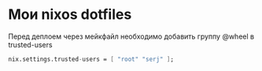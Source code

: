 # Мои nixos dotfiles

Перед деплоем через мейкфайл необходимо добавить группу @wheel в trusted-users

```nix
nix.settings.trusted-users = [ "root" "serj" ];
```